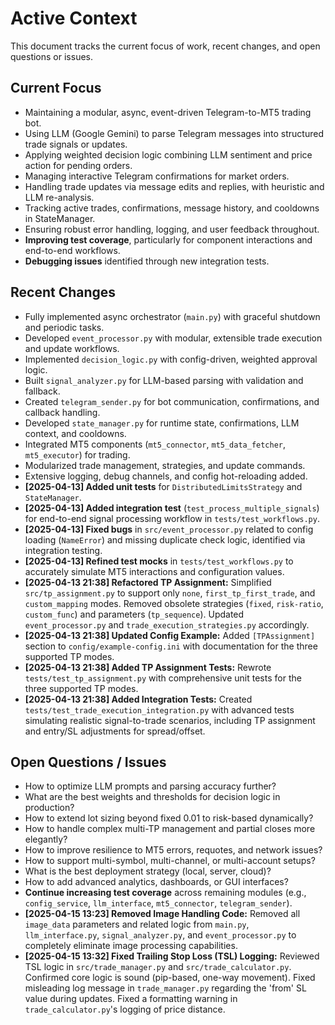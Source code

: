 # Active Context

This document tracks the current focus of work, recent changes, and open questions or issues.

## Current Focus
- Maintaining a modular, async, event-driven Telegram-to-MT5 trading bot.
- Using LLM (Google Gemini) to parse Telegram messages into structured trade signals or updates.
- Applying weighted decision logic combining LLM sentiment and price action for pending orders.
- Managing interactive Telegram confirmations for market orders.
- Handling trade updates via message edits and replies, with heuristic and LLM re-analysis.
- Tracking active trades, confirmations, message history, and cooldowns in StateManager.
- Ensuring robust error handling, logging, and user feedback throughout.
- **Improving test coverage**, particularly for component interactions and end-to-end workflows.
- **Debugging issues** identified through new integration tests.

## Recent Changes
- Fully implemented async orchestrator (`main.py`) with graceful shutdown and periodic tasks.
- Developed `event_processor.py` with modular, extensible trade execution and update workflows.
- Implemented `decision_logic.py` with config-driven, weighted approval logic.
- Built `signal_analyzer.py` for LLM-based parsing with validation and fallback.
- Created `telegram_sender.py` for bot communication, confirmations, and callback handling.
- Developed `state_manager.py` for runtime state, confirmations, LLM context, and cooldowns.
- Integrated MT5 components (`mt5_connector`, `mt5_data_fetcher`, `mt5_executor`) for trading.
- Modularized trade management, strategies, and update commands.
- Extensive logging, debug channels, and config hot-reloading added.
- **[2025-04-13] Added unit tests** for `DistributedLimitsStrategy` and `StateManager`.
- **[2025-04-13] Added integration test** (`test_process_multiple_signals`) for end-to-end signal processing workflow in `tests/test_workflows.py`.
- **[2025-04-13] Fixed bugs** in `src/event_processor.py` related to config loading (`NameError`) and missing duplicate check logic, identified via integration testing.
- **[2025-04-13] Refined test mocks** in `tests/test_workflows.py` to accurately simulate MT5 interactions and configuration values.
- **[2025-04-13 21:38] Refactored TP Assignment:** Simplified `src/tp_assignment.py` to support only `none`, `first_tp_first_trade`, and `custom_mapping` modes. Removed obsolete strategies (`fixed`, `risk-ratio`, `custom_func`) and parameters (`tp_sequence`). Updated `event_processor.py` and `trade_execution_strategies.py` accordingly.
- **[2025-04-13 21:38] Updated Config Example:** Added `[TPAssignment]` section to `config/example-config.ini` with documentation for the three supported TP modes.
- **[2025-04-13 21:38] Added TP Assignment Tests:** Rewrote `tests/test_tp_assignment.py` with comprehensive unit tests for the three supported TP modes.
- **[2025-04-13 21:38] Added Integration Tests:** Created `tests/test_trade_execution_integration.py` with advanced tests simulating realistic signal-to-trade scenarios, including TP assignment and entry/SL adjustments for spread/offset.

## Open Questions / Issues
- How to optimize LLM prompts and parsing accuracy further?
- What are the best weights and thresholds for decision logic in production?
- How to extend lot sizing beyond fixed 0.01 to risk-based dynamically?
- How to handle complex multi-TP management and partial closes more elegantly?
- How to improve resilience to MT5 errors, requotes, and network issues?
- How to support multi-symbol, multi-channel, or multi-account setups?
- What is the best deployment strategy (local, server, cloud)?
- How to add advanced analytics, dashboards, or GUI interfaces?
- **Continue increasing test coverage** across remaining modules (e.g., `config_service`, `llm_interface`, `mt5_connector`, `telegram_sender`).
- **[2025-04-15 13:23] Removed Image Handling Code:** Removed all `image_data` parameters and related logic from `main.py`, `llm_interface.py`, `signal_analyzer.py`, and `event_processor.py` to completely eliminate image processing capabilities.
- **[2025-04-15 13:32] Fixed Trailing Stop Loss (TSL) Logging:** Reviewed TSL logic in `src/trade_manager.py` and `src/trade_calculator.py`. Confirmed core logic is sound (pip-based, one-way movement). Fixed misleading log message in `trade_manager.py` regarding the 'from' SL value during updates. Fixed a formatting warning in `trade_calculator.py`'s logging of price distance.